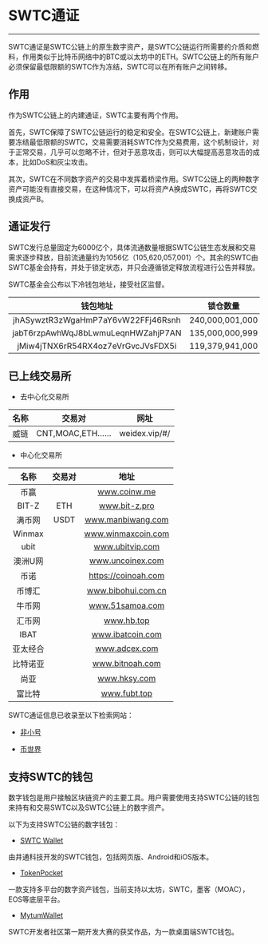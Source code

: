 # SWTC通证

***

SWTC通证是SWTC公链上的原生数字资产，是SWTC公链运行所需要的介质和燃料，作用类似于比特币网络中的BTC或以太坊中的ETH。SWTC公链上的所有账户必须保留最低限额的SWTC作为冻结，SWTC可以在所有账户之间转移。

## 作用

作为SWTC公链上的内建通证，SWTC主要有两个作用。

首先，SWTC保障了SWTC公链运行的稳定和安全。在SWTC公链上，新建账户需要冻结最低限额的SWTC，交易需要消耗SWTC作为交易费用，这个机制设计，对于正常交易，几乎可以忽略不计，但对于恶意攻击，则可以大幅提高恶意攻击的成本，比如DoS和灰尘攻击。

其次，SWTC在不同数字资产的交易中发挥着桥梁作用。SWTC公链上的两种数字资产可能没有直接交易，在这种情况下，可以将资产A换成SWTC，再将SWTC交换成资产B。

## 通证发行

SWTC发行总量固定为6000亿个，具体流通数量根据SWTC公链生态发展和交易需求逐步释放，目前流通量约为1056亿（105,620,057,001）个。其余的SWTC由SWTC基金会持有，并处于锁定状态，并只会遵循锁定释放流程进行公告并释放。

SWTC基金会公布以下冷钱包地址，接受社区监督。

| 钱包地址 | 锁仓数量 |
| :-: | :-: |
| jhASywztR3zWgaHmP7aY6vW22FFj46Rsnh | 240,000,001,000 |
| jabT6rzpAwhWqJ8bLwmuLeqnHWZahjP7AN | 135,000,000,999 |
| jMiw4jTNX6rR54RX4oz7eVrGvcJVsFDX5i | 119,379,941,000 |

## 已上线交易所

* 去中心化交易所

| 名称 | 交易对 | 网址 |
| :-: | :-: | :-: |
| 威链 | CNT,MOAC,ETH…… | weidex.vip/#/ |

* 中心化交易所

名称|交易对|地址
:-:|:-:|:-:
币赢||www.coinw.me
BIT-Z|ETH|www.bit-z.pro
满币网|USDT|www.manbiwang.com
Winmax||www.winmaxcoin.com
ubit||www.ubitvip.com
澳洲U网||www.uncoinex.com
币诺||https://coinoah.com
币博汇||www.bibohui.com.cn
牛币网||www.51samoa.com
汇币网||www.hb.top
IBAT||www.ibatcoin.com
亚太经合||www.adcex.com
比特诺亚||www.bitnoah.com
尚亚||www.hksy.com
富比特||www.fubt.top

SWTC通证信息已收录至以下检索网站：

* [非小号](https://www.feixiaohao.com/currencies/swtc/)

* [币世界](http://www.bishijie.com/hangqing/coin/swtc/)

## 支持SWTC的钱包

数字钱包是用户接触区块链资产的主要工具。用户需要使用支持SWTC公链的钱包来持有和交易SWTC以及SWTC公链上的数字资产。

以下为支持SWTC公链的数字钱包：

* [SWTC Wallet](https://app.swtc.pro)

由井通科技开发的SWTC钱包，包括网页版、Android和iOS版本。

* [TokenPocket](https://www.mytokenpocket.vip/)

一款支持多平台的数字资产钱包，当前支持以太坊，SWTC，墨客（MOAC），EOS等底层平台。

* [MytumWallet](http://www.bbswtc.com/forum.php?mod=viewthread&tid=381&extra=page%3D1)

SWTC开发者社区第一期开发大赛的获奖作品，为一款桌面端SWTC钱包。
